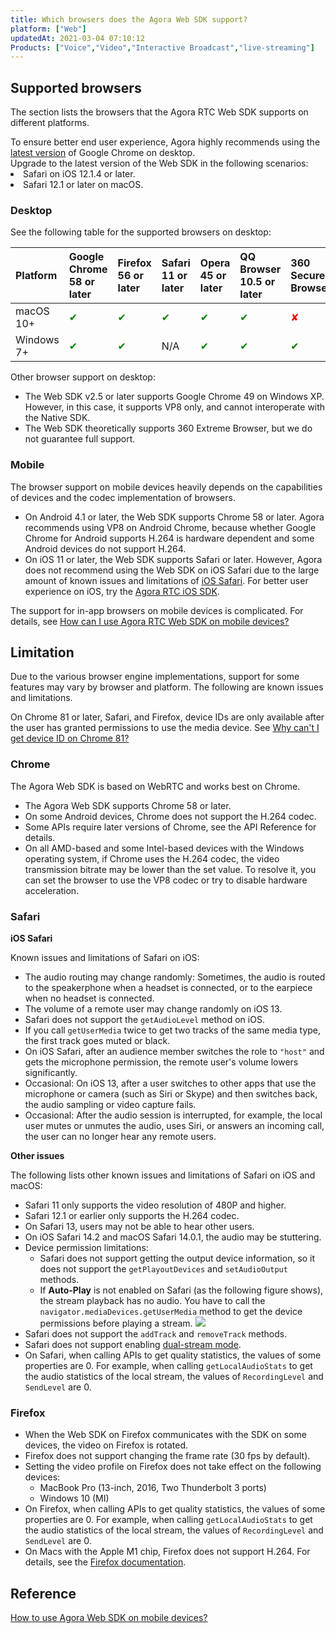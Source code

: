 ```yaml
---
title: Which browsers does the Agora Web SDK support?
platform: ["Web"]
updatedAt: 2021-03-04 07:10:12
Products: ["Voice","Video","Interactive Broadcast","live-streaming"]
---
```

## Supported browsers

The section lists the browsers that the Agora RTC Web SDK supports on different platforms.

<div class="alert note">To ensure better end user experience, Agora highly recommends using the <a href="https://www.google.com/chrome/">latest version</a> of Google Chrome on desktop.</div>

<div class="alert note">Upgrade to the latest version of the Web SDK in the following scenarios:<li>Safari on iOS 12.1.4 or later.</li><li>Safari 12.1 or later on macOS.</li></div>

### Desktop

See the following table for the supported browsers on desktop:

| Platform   | Google Chrome 58 or later | Firefox 56 or later | Safari 11 or later | Opera 45 or later | QQ Browser 10.5 or later | 360 Secure Browser | Edge Browser 80 or later |
| :--------- | :------------------------ | :------------------ | :----------------- | :---------------- | :----------------------- | :----------------- | :----------------------- |
| macOS 10+  | <font color="green">✔</font>                         | <font color="green">✔</font>                   | <font color="green">✔</font>                  | <font color="green">✔</font>                 | <font color="green">✔</font>                        | <font color="red">✘</font>                  | <font color="red">✘</font>                        |
| Windows 7+ | <font color="green">✔</font>                         | <font color="green">✔</font>                   | N/A                | <font color="green">✔</font>                 | <font color="green">✔</font>                        | <font color="green">✔</font>                  | <font color="green">✔</font>                        |

Other browser support on desktop:

- The Web SDK v2.5 or later supports Google Chrome 49 on Windows XP. However, in this case, it supports VP8 only, and cannot interoperate with the Native SDK.
- The Web SDK theoretically supports 360 Extreme Browser, but we do not guarantee full support.

### Mobile

The browser support on mobile devices heavily depends on the capabilities of devices and the codec implementation of browsers.

- On Android 4.1 or later, the Web SDK supports Chrome 58 or later. Agora recommends using VP8 on Android Chrome, because whether Google Chrome for Android supports H.264 is hardware dependent and some Android devices do not support H.264.
- On iOS 11 or later, the Web SDK supports Safari or later. However, Agora does not recommend using the Web SDK on iOS Safari due to the large amount of known issues and limitations of [iOS Safari](#ios). For better user experience on iOS, try the [Agora RTC iOS SDK](https://docs.agora.io/en/Interactive%20Broadcast/downloads).

The support for in-app browsers on mobile devices is complicated. For details, see [How can I use Agora RTC Web SDK on mobile devices?](https://docs.agora.io/en/faq/web_on_mobile)

## Limitation
Due to the various browser engine implementations, support for some features may vary by browser and platform. The following are known issues and limitations.

On Chrome 81 or later, Safari, and Firefox, device IDs are only available after the user has granted permissions to use the media device. See [Why can't I get device ID on Chrome 81?](https://docs.agora.io/en/faq/empty_deviceId)
	
### Chrome

The Agora Web SDK is based on WebRTC and works best on Chrome.
- The Agora Web SDK supports Chrome 58 or later.
- On some Android devices, Chrome does not support the H.264 codec.
- Some APIs require later versions of Chrome, see the API Reference for details.
- On all AMD-based and some Intel-based devices with the Windows operating system, if Chrome uses the H.264 codec, the video transmission bitrate may be lower than the set value. To resolve it, you can set the browser to use the VP8 codec or try to disable hardware acceleration.

### Safari

<a name="ios"></a>**iOS Safari**

Known issues and limitations of Safari on iOS:

- The audio routing may change randomly: Sometimes, the audio is routed to the speakerphone when a headset is connected, or to the earpiece when no headset is connected.
- The volume of a remote user may change randomly on iOS 13.
- Safari does not support the `getAudioLevel` method on iOS.
- If you call `getUserMedia` twice to get two tracks of the same media type, the first track goes muted or black.
- On iOS Safari, after an audience member switches the role to `"host"` and gets the microphone permission, the remote user's volume lowers significantly.
- Occasional: On iOS 13, after a user switches to other apps that use the microphone or camera (such as Siri or Skype) and then switches back, the audio sampling or video capture fails.
- Occasional: After the audio session is interrupted, for example, the local user mutes or unmutes the audio, uses Siri, or answers an incoming call, the user can no longer hear any remote users.

**Other issues**

The following lists other known issues and limitations of Safari on iOS and macOS:

- Safari 11 only supports the video resolution of 480P and higher.
- Safari 12.1 or earlier only supports the H.264 codec.
- On Safari 13, users may not be able to hear other users.
- On iOS Safari 14.2 and macOS Safari 14.0.1, the audio may be stuttering.
- Device permission limitations:
  - Safari does not support getting the output device information, so it does not support the `getPlayoutDevices` and `setAudioOutput` methods.
  - If **Auto-Play** is not enabled on Safari (as the following figure shows), the stream playback has no audio. You have to call the `navigator.mediaDevices.getUserMedia` method to get the device permissions before playing a stream.
    ![](https://web-cdn.agora.io/docs-files/1591079062644)
- Safari does not support the `addTrack` and `removeTrack` methods.
- Safari does not support enabling [dual-stream mode](https://docs.agora.io/en/Agora%20Platform/terms?platform=All%20Platforms#dual-stream).
- On Safari, when calling APIs to get quality statistics, the values of some properties are 0. For example, when calling `getLocalAudioStats` to get the audio statistics of the local stream, the values of `RecordingLevel` and `SendLevel` are 0.

### Firefox

- When the Web SDK on Firefox communicates with the SDK on some devices, the video on Firefox is rotated.
- Firefox does not support changing the frame rate (30 fps by default).
- Setting the video profile on Firefox does not take effect on the following devices:
  - MacBook Pro (13-inch, 2016, Two Thunderbolt 3 ports)
  - Windows 10 (MI)
- On Firefox, when calling APIs to get quality statistics, the values of some properties are 0. For example, when calling `getLocalAudioStats` to get the audio statistics of the local stream, the values of `RecordingLevel` and `SendLevel` are 0.
- On Macs with the Apple M1 chip, Firefox does not support H.264. For details, see the [Firefox documentation](https://bugzilla.mozilla.org/show_bug.cgi?id=1686470).

## Reference
[How to use Agora Web SDK on mobile devices?](https://docs.agora.io/en/faq/web_on_mobile)